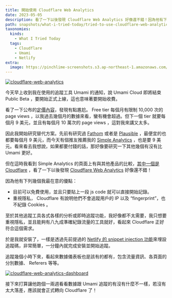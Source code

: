 ```yaml
---
title: 開始使用 Cloudflare Web Analytics
date: 2023-05-05
description: 看了一下以後發現 Cloudflare Web Analytics 好像還不錯！因為他有下列最在意的優點：免費使用、重視隱私。
path: snapshots/what-i-tried-today/tried-to-use-cloudflare-web-analytics
taxonomies:
  kinds: 
    - What I Tried Today
  tags: 
    - Cloudflare
    - Umami
    - Netlify
extra:
  image: https://pinchlime-screenshots.s3.ap-northeast-1.amazonaws.com/cloudflare-web-analytics_Ju2RGs.webp
---
```


<a href="https://pinchlime-screenshots.s3.ap-northeast-1.amazonaws.com/cloudflare-web-analytics_Ju2RGs.webp" data-fancybox data-caption="cloudflare-web-analytics">
  <img src="https://pinchlime-screenshots.s3.ap-northeast-1.amazonaws.com/cloudflare-web-analytics_Ju2RGs.webp" loading="lazy" alt="cloudflare-web-analytics" align="center" />
</a>

今天早上收到我在使用的追蹤工具 Umami 的通知，說 Umami Cloud 即將結束 Public Beta ，要開始正式上線，這也意味著要開始收費。

看了一下公布的[定價內容](https://umami.is/pricing)，發現有點尷尬。 Free tier 每個月有限制 10,000 次的 page views ，以我過去幾個月的數據來看，蠻有機會超過。但下一個 tier 就要每個月 9 美元，並且有每個月 10 萬次的 page views ，這對我來講又太多。

因此我開始研究替代方案。先前有研究過 [Fathom](https://usefathom.com/pricing) 或者是 [Plausible](https://plausible.io/#pricing) ，最便宜的也都要每個月 9 美元，而今天有個推友推薦我的 [Simple Analytics](https://www.simpleanalytics.com/pricing) ，也是要 9 美元。看來看去我想說，如果都要付錢的話，那好像要研究一下其他幾個有沒有比 Umami 更好。

但在這時我看到 Simple Analytics 的頁面上有與其他產品的比較，[其中一個是 Cloudflare](https://www.simpleanalytics.com/blog/why-simple-analytics-is-a-great-alternative-to-cloudflare-web-analytics) ，看了一下以後發現 [Cloudflare Web Analytics](https://www.cloudflare.com/web-analytics/) 好像還不錯！

因為他有下列幾個我最在意的優點：

* 目前可以免費使用，並且只要貼上一段 js code 就可以直接開始記錄。
* 重視隱私， Cloudflare 有說明他們不會追蹤用戶的 IP 以及 “fingerprint”，也不紀錄 Cookies 。

至於其他追蹤工具各式各樣的分析或即時追蹤功能，我好像都不太需要，我只想要重視隱私，並且能夠有八九成準確紀錄流量的工具就好，看起來 Cloudflare 正好符合這個需求。

於是我就安裝了，一樣是透過先前提過的 [Netlify 的 snippet injection 功能](https://pinchlime.com/blog/embed-tracking-code-for-static-websites-with-netlify-snippet-injection-feature/)來埋設追蹤碼，非常簡單，一分鐘內就完成安裝並開始追蹤。

追蹤幾個小時下來，看起來數據儀表板也是該有的都有，包含流量資訊、各頁面的分別數據、 Referers 等等。

<a href="https://pinchlime-screenshots.s3.ap-northeast-1.amazonaws.com/cloudflare-web-analytics-dashboard_0hLUzO.webp" data-fancybox data-caption="cloudflare-web-analytics-dashboard">
  <img src="https://pinchlime-screenshots.s3.ap-northeast-1.amazonaws.com/cloudflare-web-analytics-dashboard_0hLUzO.webp" loading="lazy" alt="cloudflare-web-analytics-dashboard" align="center" />
</a>

接下來打算讓他跑個一兩週看看數據跟 Umami 追蹤的有沒有什麼不一樣，若沒有太大落差，應該就會正式轉向 Cloudflare 了！